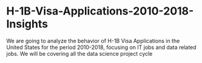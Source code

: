 # H-1B-Visa-Applications-2010-2018-Insights
We are going to analyze the behavior of H-1B Visa Applications in the United States for the period 2010-2018, focusing on IT jobs and data related jobs. We will be covering all the data science project cycle
